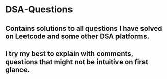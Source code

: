 # DSA-Questions
  
## Contains solutions to all questions I have solved on Leetcode and some other DSA platforms.
## I try my best to explain with comments, questions that might not be intuitive on first glance.

